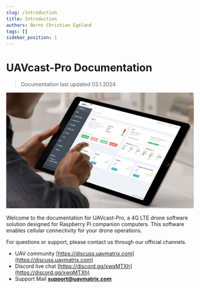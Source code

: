 ```yaml
---
slug: /introduction
title: Introduction
authors: Bernt Christian Egeland
tags: []
sidebar_position: 1
---
```


# UAVcast-Pro Documentation

> Documentation last updated 03.1.2024

![](img/ipad.png)

Welcome to the documentation for UAVcast-Pro, a 4G LTE drone software solution designed for Raspberry Pi companion computers. This software enables cellular connectivity for your drone operations.

For questions or support, please contact us through our official channels.

- UAV community [https://discuss.uavmatrix.com](https://discuss.uavmatrix.com)
- Discord live chat [https://discord.gg/xwqMTXh](https://discord.gg/xwqMTXh)
- Support Mail **support@uavmatrix.com**

